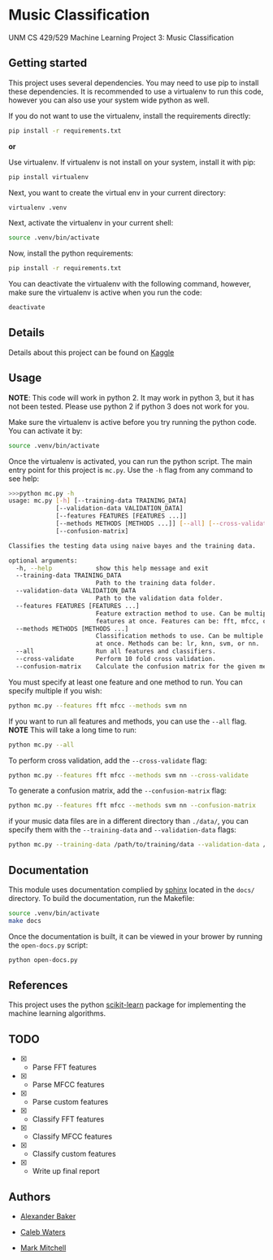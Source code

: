 # Music Classification

UNM CS 429/529 Machine Learning Project 3: Music Classification


## Getting started

This project uses several dependencies. You may need to use pip to install these dependencies.
It is recommended to use a virtualenv to run this code, however you can also use your system wide python as well.

If you do not want to use the virtualenv, install the requirements directly:

```bash
pip install -r requirements.txt
```

**or**

Use virtualenv. If virtualenv is not install on your system, install it with pip:

```bash
pip install virtualenv
```

Next, you want to create the virtual env in your current directory:

```bash
virtualenv .venv
```

Next, activate the virtualenv in your current shell:

```bash
source .venv/bin/activate
```

Now, install the python requirements:

```bash
pip install -r requirements.txt
```

You can deactivate the virtualenv with the following command, however, make sure the virtualenv is active when you run the code:

```bash
deactivate
```

## Details

Details about this project can be found on [Kaggle](https://inclass.kaggle.com/c/cs529-project3)


## Usage

**NOTE**: This code will work in python 2. It may work in python 3, but it has not been tested. Please use python 2 if python 3 does not work for you.

Make sure the virtualenv is active before you try running the python code. You can activate it by:

```bash
source .venv/bin/activate
```

Once the virtualenv is activated, you can run the python script. The main entry point for this project is `mc.py`. Use the `-h` flag from any command to see help:

```bash
>>>python mc.py -h
usage: mc.py [-h] [--training-data TRAINING_DATA]
             [--validation-data VALIDATION_DATA]
             [--features FEATURES [FEATURES ...]]
             [--methods METHODS [METHODS ...]] [--all] [--cross-validate]
             [--confusion-matrix]

Classifies the testing data using naive bayes and the training data.

optional arguments:
  -h, --help            show this help message and exit
  --training-data TRAINING_DATA
                        Path to the training data folder.
  --validation-data VALIDATION_DATA
                        Path to the validation data folder.
  --features FEATURES [FEATURES ...]
                        Feature extraction method to use. Can be multiple
                        features at once. Features can be: fft, mfcc, or dwt.
  --methods METHODS [METHODS ...]
                        Classification methods to use. Can be multiple methods
                        at once. Methods can be: lr, knn, svm, or nn.
  --all                 Run all features and classifiers.
  --cross-validate      Perform 10 fold cross validation.
  --confusion-matrix    Calculate the confusion matrix for the given methods.
```

You must specify at least one feature and one method to run. You can specify multiple if you wish:

```bash
python mc.py --features fft mfcc --methods svm nn
```

If you want to run all features and methods, you can use the `--all` flag. **NOTE** This will take a long time to run:

```bash
python mc.py --all
```

To perform cross validation, add the `--cross-validate` flag:

```bash
python mc.py --features fft mfcc --methods svm nn --cross-validate
```

To generate a confusion matrix, add the `--confusion-matrix` flag:

```bash
python mc.py --features fft mfcc --methods svm nn --confusion-matrix
```

if your music data files are in a different directory than `./data/`, you can specify them with the `--training-data` and `--validation-data` flags:


```bash
python mc.py --training-data /path/to/training/data --validation-data /path/to/validation/data --features fft mfcc --methods svm nn
```


## Documentation

This module uses documentation complied by [sphinx](http://www.sphinx-doc.org/en/stable/) located in the `docs/` directory. To build the documentation, run the Makefile:

```bash
source .venv/bin/activate
make docs
```

Once the documentation is built, it can be viewed in your brower by running the `open-docs.py` script:

```bash
python open-docs.py
```

## References

This project uses the python [scikit-learn](http://scikit-learn.org/) package for implementing the machine learning algorithms.


## TODO

- [x] - Parse FFT features
- [x] - Parse MFCC features
- [x] - Parse custom features
- [x] - Classify FFT features
- [x] - Classify MFCC features
- [x] - Classify custom features
- [x] - Write up final report


## Authors

* [Alexander Baker](mailto:alexebaker@unm.edu)

* [Caleb Waters](mailto:waterscaleb@unm.edu)

* [Mark Mitchell](mailto:mamitchell@unm.edu)
